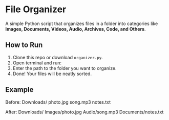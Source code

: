 # File Organizer

A simple Python script that organizes files in a folder into categories like **Images, Documents, Videos, Audio, Archives, Code, and Others**.

## How to Run
1. Clone this repo or download `organizer.py`.
2. Open terminal and run:
3. Enter the path to the folder you want to organize.
4. Done! Your files will be neatly sorted.

## Example
Before:
Downloads/
photo.jpg
song.mp3
notes.txt

After:
Downloads/
Images/photo.jpg
Audio/song.mp3
Documents/notes.txt

